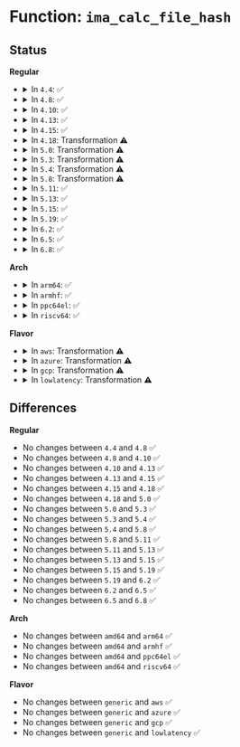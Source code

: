 # Function: <code>ima_calc_file_hash</code>

## Status
<b>Regular</b>
<ul>
<li>
<details>
<summary>In <code>4.4</code>: ✅</summary>

```c
int ima_calc_file_hash(struct file *file, struct ima_digest_data *hash);
```

**Collision:** Unique Global

**Inline:** No

**Transformation:** False

**Instances:**

```
In security/integrity/ima/ima_crypto.c (ffffffff81398190)
Location: security/integrity/ima/ima_crypto.c:439
Inline: False
Direct callers:
  - security/integrity/ima/ima_api.c:ima_collect_measurement
  - security/integrity/ima/ima_template_lib.c:ima_eventdigest_init
```
**Symbols:**

```
ffffffff81398190-ffffffff81398487: ima_calc_file_hash (STB_GLOBAL)
```
</details>
</li>
<li>
<details>
<summary>In <code>4.8</code>: ✅</summary>

```c
int ima_calc_file_hash(struct file *file, struct ima_digest_data *hash);
```

**Collision:** Unique Global

**Inline:** No

**Transformation:** False

**Instances:**

```
In security/integrity/ima/ima_crypto.c (ffffffff813d4030)
Location: security/integrity/ima/ima_crypto.c:439
Inline: False
Direct callers:
  - security/integrity/ima/ima_api.c:ima_collect_measurement
  - security/integrity/ima/ima_template_lib.c:ima_eventdigest_init
```
**Symbols:**

```
ffffffff813d4030-ffffffff813d4738: ima_calc_file_hash (STB_GLOBAL)
```
</details>
</li>
<li>
<details>
<summary>In <code>4.10</code>: ✅</summary>

```c
int ima_calc_file_hash(struct file *file, struct ima_digest_data *hash);
```

**Collision:** Unique Global

**Inline:** No

**Transformation:** False

**Instances:**

```
In security/integrity/ima/ima_crypto.c (ffffffff813eba80)
Location: security/integrity/ima/ima_crypto.c:439
Inline: False
Direct callers:
  - security/integrity/ima/ima_api.c:ima_collect_measurement
  - security/integrity/ima/ima_template_lib.c:ima_eventdigest_init
```
**Symbols:**

```
ffffffff813eba80-ffffffff813ec18b: ima_calc_file_hash (STB_GLOBAL)
```
</details>
</li>
<li>
<details>
<summary>In <code>4.13</code>: ✅</summary>

```c
int ima_calc_file_hash(struct file *file, struct ima_digest_data *hash);
```

**Collision:** Unique Global

**Inline:** No

**Transformation:** False

**Instances:**

```
In security/integrity/ima/ima_crypto.c (ffffffff813f7db0)
Location: security/integrity/ima/ima_crypto.c:439
Inline: False
Direct callers:
  - security/integrity/ima/ima_api.c:ima_collect_measurement
  - security/integrity/ima/ima_template_lib.c:ima_eventdigest_init
```
**Symbols:**

```
ffffffff813f7db0-ffffffff813f8559: ima_calc_file_hash (STB_GLOBAL)
```
</details>
</li>
<li>
<details>
<summary>In <code>4.15</code>: ✅</summary>

```c
int ima_calc_file_hash(struct file *file, struct ima_digest_data *hash);
```

**Collision:** Unique Global

**Inline:** No

**Transformation:** False

**Instances:**

```
In security/integrity/ima/ima_crypto.c (ffffffff8141fe60)
Location: security/integrity/ima/ima_crypto.c:417
Inline: False
Direct callers:
  - security/integrity/ima/ima_api.c:ima_collect_measurement
  - security/integrity/ima/ima_template_lib.c:ima_eventdigest_init
```
**Symbols:**

```
ffffffff8141fe60-ffffffff814208cc: ima_calc_file_hash (STB_GLOBAL)
```
</details>
</li>
<li>
<details>
<summary>In <code>4.18</code>: Transformation ⚠️</summary>

```c
int ima_calc_file_hash(struct file *file, struct ima_digest_data *hash);
```

**Collision:** Unique Global

**Inline:** No

**Transformation:** True

**Instances:**

```
In security/integrity/ima/ima_crypto.c (0)
Location: security/integrity/ima/ima_crypto.c:419
Inline: False
Direct callers:
  - security/integrity/ima/ima_api.c:ima_collect_measurement
  - security/integrity/ima/ima_template_lib.c:ima_eventdigest_init
```
**Symbols:**

```
ffffffff8145320e-ffffffff8145324a: ima_calc_file_hash.cold.9 (STB_LOCAL)
ffffffff81452440-ffffffff81452d3f: ima_calc_file_hash (STB_GLOBAL)
```
</details>
</li>
<li>
<details>
<summary>In <code>5.0</code>: Transformation ⚠️</summary>

```c
int ima_calc_file_hash(struct file *file, struct ima_digest_data *hash);
```

**Collision:** Unique Global

**Inline:** No

**Transformation:** True

**Instances:**

```
In security/integrity/ima/ima_crypto.c (0)
Location: security/integrity/ima/ima_crypto.c:405
Inline: False
Direct callers:
  - security/integrity/ima/ima_api.c:ima_collect_measurement
  - security/integrity/ima/ima_template_lib.c:ima_eventdigest_init
```
**Symbols:**

```
ffffffff8147039e-ffffffff81470413: ima_calc_file_hash.cold.10 (STB_LOCAL)
ffffffff8146f6a0-ffffffff8146ff3a: ima_calc_file_hash (STB_GLOBAL)
```
</details>
</li>
<li>
<details>
<summary>In <code>5.3</code>: Transformation ⚠️</summary>

```c
int ima_calc_file_hash(struct file *file, struct ima_digest_data *hash);
```

**Collision:** Unique Global

**Inline:** No

**Transformation:** True

**Instances:**

```
In security/integrity/ima/ima_crypto.c (0)
Location: security/integrity/ima/ima_crypto.c:401
Inline: False
Direct callers:
  - security/integrity/ima/ima_api.c:ima_collect_measurement
  - security/integrity/ima/ima_template_lib.c:ima_eventdigest_init
```
**Symbols:**

```
ffffffff8149ddb1-ffffffff8149ddc2: ima_calc_file_hash.cold (STB_LOCAL)
ffffffff8149d7b0-ffffffff8149d93d: ima_calc_file_hash (STB_GLOBAL)
```
</details>
</li>
<li>
<details>
<summary>In <code>5.4</code>: Transformation ⚠️</summary>

```c
int ima_calc_file_hash(struct file *file, struct ima_digest_data *hash);
```

**Collision:** Unique Global

**Inline:** No

**Transformation:** True

**Instances:**

```
In security/integrity/ima/ima_crypto.c (0)
Location: security/integrity/ima/ima_crypto.c:409
Inline: False
Direct callers:
  - security/integrity/ima/ima_api.c:ima_collect_measurement
  - security/integrity/ima/ima_template_lib.c:ima_eventdigest_init
```
**Symbols:**

```
ffffffff814b8217-ffffffff814b8228: ima_calc_file_hash.cold (STB_LOCAL)
ffffffff814b7bf0-ffffffff814b7d7d: ima_calc_file_hash (STB_GLOBAL)
```
</details>
</li>
<li>
<details>
<summary>In <code>5.8</code>: Transformation ⚠️</summary>

```c
int ima_calc_file_hash(struct file *file, struct ima_digest_data *hash);
```

**Collision:** Unique Global

**Inline:** No

**Transformation:** True

**Instances:**

```
In security/integrity/ima/ima_crypto.c (0)
Location: security/integrity/ima/ima_crypto.c:535
Inline: False
Direct callers:
  - security/integrity/ima/ima_api.c:ima_collect_measurement
  - security/integrity/ima/ima_template_lib.c:ima_eventdigest_init
```
**Symbols:**

```
ffffffff81517dfb-ffffffff81517e0c: ima_calc_file_hash.cold (STB_LOCAL)
ffffffff81517850-ffffffff815179d9: ima_calc_file_hash (STB_GLOBAL)
```
</details>
</li>
<li>
<details>
<summary>In <code>5.11</code>: ✅</summary>

```c
int ima_calc_file_hash(struct file *file, struct ima_digest_data *hash);
```

**Collision:** Unique Global

**Inline:** No

**Transformation:** False

**Instances:**

```
In security/integrity/ima/ima_crypto.c (ffffffff81534980)
Location: security/integrity/ima/ima_crypto.c:535
Inline: False
Direct callers:
  - security/integrity/ima/ima_api.c:ima_collect_measurement
  - security/integrity/ima/ima_template_lib.c:ima_eventdigest_init
```
**Symbols:**

```
ffffffff81534980-ffffffff81534ad8: ima_calc_file_hash (STB_GLOBAL)
```
</details>
</li>
<li>
<details>
<summary>In <code>5.13</code>: ✅</summary>

```c
int ima_calc_file_hash(struct file *file, struct ima_digest_data *hash);
```

**Collision:** Unique Global

**Inline:** No

**Transformation:** False

**Instances:**

```
In security/integrity/ima/ima_crypto.c (ffffffff8153cd30)
Location: security/integrity/ima/ima_crypto.c:535
Inline: False
Direct callers:
  - security/integrity/ima/ima_api.c:ima_collect_measurement
  - security/integrity/ima/ima_template_lib.c:ima_eventdigest_init
```
**Symbols:**

```
ffffffff8153cd30-ffffffff8153ce8b: ima_calc_file_hash (STB_GLOBAL)
```
</details>
</li>
<li>
<details>
<summary>In <code>5.15</code>: ✅</summary>

```c
int ima_calc_file_hash(struct file *file, struct ima_digest_data *hash);
```

**Collision:** Unique Global

**Inline:** No

**Transformation:** False

**Instances:**

```
In security/integrity/ima/ima_crypto.c (ffffffff8159bb90)
Location: security/integrity/ima/ima_crypto.c:535
Inline: False
Direct callers:
  - security/integrity/ima/ima_api.c:ima_collect_measurement
  - security/integrity/ima/ima_template_lib.c:ima_eventdigest_init
```
**Symbols:**

```
ffffffff8159bb90-ffffffff8159bd02: ima_calc_file_hash (STB_GLOBAL)
```
</details>
</li>
<li>
<details>
<summary>In <code>5.19</code>: ✅</summary>

```c
int ima_calc_file_hash(struct file *file, struct ima_digest_data *hash);
```

**Collision:** Unique Global

**Inline:** No

**Transformation:** False

**Instances:**

```
In security/integrity/ima/ima_crypto.c (ffffffff81640b00)
Location: security/integrity/ima/ima_crypto.c:536
Inline: False
Direct callers:
  - security/integrity/ima/ima_api.c:ima_collect_measurement
  - security/integrity/ima/ima_template_lib.c:ima_eventdigest_init
```
**Symbols:**

```
ffffffff81640b00-ffffffff81640c83: ima_calc_file_hash (STB_GLOBAL)
```
</details>
</li>
<li>
<details>
<summary>In <code>6.2</code>: ✅</summary>

```c
int ima_calc_file_hash(struct file *file, struct ima_digest_data *hash);
```

**Collision:** Unique Global

**Inline:** No

**Transformation:** False

**Instances:**

```
In security/integrity/ima/ima_crypto.c (ffffffff816f8a50)
Location: security/integrity/ima/ima_crypto.c:536
Inline: False
Direct callers:
  - security/integrity/ima/ima_api.c:ima_collect_measurement
  - security/integrity/ima/ima_template_lib.c:ima_eventdigest_init
```
**Symbols:**

```
ffffffff816f8a50-ffffffff816f8bd3: ima_calc_file_hash (STB_GLOBAL)
```
</details>
</li>
<li>
<details>
<summary>In <code>6.5</code>: ✅</summary>

```c
int ima_calc_file_hash(struct file *file, struct ima_digest_data *hash);
```

**Collision:** Unique Global

**Inline:** No

**Transformation:** False

**Instances:**

```
In security/integrity/ima/ima_crypto.c (ffffffff81732c50)
Location: security/integrity/ima/ima_crypto.c:536
Inline: False
Direct callers:
  - security/integrity/ima/ima_api.c:ima_collect_measurement
  - security/integrity/ima/ima_template_lib.c:ima_eventdigest_init
```
**Symbols:**

```
ffffffff81732c50-ffffffff81732dd3: ima_calc_file_hash (STB_GLOBAL)
```
</details>
</li>
<li>
<details>
<summary>In <code>6.8</code>: ✅</summary>

```c
int ima_calc_file_hash(struct file *file, struct ima_digest_data *hash);
```

**Collision:** Unique Global

**Inline:** No

**Transformation:** False

**Instances:**

```
In security/integrity/ima/ima_crypto.c (ffffffff81773660)
Location: security/integrity/ima/ima_crypto.c:536
Inline: False
Direct callers:
  - security/integrity/ima/ima_api.c:ima_collect_measurement
  - security/integrity/ima/ima_template_lib.c:ima_eventdigest_init
```
**Symbols:**

```
ffffffff81773660-ffffffff817737e3: ima_calc_file_hash (STB_GLOBAL)
```
</details>
</li>
</ul>
<b>Arch</b>
<ul>
<li>
<details>
<summary>In <code>arm64</code>: ✅</summary>

```c
int ima_calc_file_hash(struct file *file, struct ima_digest_data *hash);
```

**Collision:** Unique Global

**Inline:** No

**Transformation:** False

**Instances:**

```
In security/integrity/ima/ima_crypto.c (ffff8000105aff08)
Location: security/integrity/ima/ima_crypto.c:409
Inline: False
Direct callers:
  - security/integrity/ima/ima_api.c:ima_collect_measurement
  - security/integrity/ima/ima_template_lib.c:ima_eventdigest_init
```
**Symbols:**

```
ffff8000105aff08-ffff8000105b0104: ima_calc_file_hash (STB_GLOBAL)
```
</details>
</li>
<li>
<details>
<summary>In <code>armhf</code>: ✅</summary>

```c
int ima_calc_file_hash(struct file *file, struct ima_digest_data *hash);
```

**Collision:** Unique Global

**Inline:** No

**Transformation:** False

**Instances:**

```
In security/integrity/ima/ima_crypto.c (c075f634)
Location: security/integrity/ima/ima_crypto.c:409
Inline: False
Direct callers:
  - security/integrity/ima/ima_api.c:ima_collect_measurement
  - security/integrity/ima/ima_template_lib.c:ima_eventdigest_init
```
**Symbols:**

```
c075f634-c075f84c: ima_calc_file_hash (STB_GLOBAL)
```
</details>
</li>
<li>
<details>
<summary>In <code>ppc64el</code>: ✅</summary>

```c
int ima_calc_file_hash(struct file *file, struct ima_digest_data *hash);
```

**Collision:** Unique Global

**Inline:** No

**Transformation:** False

**Instances:**

```
In security/integrity/ima/ima_crypto.c (c00000000072f8d0)
Location: security/integrity/ima/ima_crypto.c:409
Inline: False
Direct callers:
  - security/integrity/ima/ima_api.c:ima_collect_measurement
  - security/integrity/ima/ima_template_lib.c:ima_eventdigest_init
```
**Symbols:**

```
c00000000072f8d0-c00000000072fb34: ima_calc_file_hash (STB_GLOBAL)
```
</details>
</li>
<li>
<details>
<summary>In <code>riscv64</code>: ✅</summary>

```c
int ima_calc_file_hash(struct file *file, struct ima_digest_data *hash);
```

**Collision:** Unique Global

**Inline:** No

**Transformation:** False

**Instances:**

```
In security/integrity/ima/ima_crypto.c (ffffffe0003f7c7e)
Location: security/integrity/ima/ima_crypto.c:409
Inline: False
Direct callers:
  - security/integrity/ima/ima_api.c:ima_collect_measurement
  - security/integrity/ima/ima_template_lib.c:ima_eventdigest_init
```
**Symbols:**

```
ffffffe0003f7c7e-ffffffe0003f7e02: ima_calc_file_hash (STB_GLOBAL)
```
</details>
</li>
</ul>
<b>Flavor</b>
<ul>
<li>
<details>
<summary>In <code>aws</code>: Transformation ⚠️</summary>

```c
int ima_calc_file_hash(struct file *file, struct ima_digest_data *hash);
```

**Collision:** Unique Global

**Inline:** No

**Transformation:** True

**Instances:**

```
In security/integrity/ima/ima_crypto.c (0)
Location: security/integrity/ima/ima_crypto.c:409
Inline: False
Direct callers:
  - security/integrity/ima/ima_api.c:ima_collect_measurement
  - security/integrity/ima/ima_template_lib.c:ima_eventdigest_init
```
**Symbols:**

```
ffffffff814b07f7-ffffffff814b0808: ima_calc_file_hash.cold (STB_LOCAL)
ffffffff814b01d0-ffffffff814b035d: ima_calc_file_hash (STB_GLOBAL)
```
</details>
</li>
<li>
<details>
<summary>In <code>azure</code>: Transformation ⚠️</summary>

```c
int ima_calc_file_hash(struct file *file, struct ima_digest_data *hash);
```

**Collision:** Unique Global

**Inline:** No

**Transformation:** True

**Instances:**

```
In security/integrity/ima/ima_crypto.c (0)
Location: security/integrity/ima/ima_crypto.c:409
Inline: False
Direct callers:
  - security/integrity/ima/ima_api.c:ima_collect_measurement
  - security/integrity/ima/ima_template_lib.c:ima_eventdigest_init
```
**Symbols:**

```
ffffffff814a1217-ffffffff814a1228: ima_calc_file_hash.cold (STB_LOCAL)
ffffffff814a0bf0-ffffffff814a0d7d: ima_calc_file_hash (STB_GLOBAL)
```
</details>
</li>
<li>
<details>
<summary>In <code>gcp</code>: Transformation ⚠️</summary>

```c
int ima_calc_file_hash(struct file *file, struct ima_digest_data *hash);
```

**Collision:** Unique Global

**Inline:** No

**Transformation:** True

**Instances:**

```
In security/integrity/ima/ima_crypto.c (0)
Location: security/integrity/ima/ima_crypto.c:409
Inline: False
Direct callers:
  - security/integrity/ima/ima_api.c:ima_collect_measurement
  - security/integrity/ima/ima_template_lib.c:ima_eventdigest_init
```
**Symbols:**

```
ffffffff814ac887-ffffffff814ac898: ima_calc_file_hash.cold (STB_LOCAL)
ffffffff814ac260-ffffffff814ac3ed: ima_calc_file_hash (STB_GLOBAL)
```
</details>
</li>
<li>
<details>
<summary>In <code>lowlatency</code>: Transformation ⚠️</summary>

```c
int ima_calc_file_hash(struct file *file, struct ima_digest_data *hash);
```

**Collision:** Unique Global

**Inline:** No

**Transformation:** True

**Instances:**

```
In security/integrity/ima/ima_crypto.c (0)
Location: security/integrity/ima/ima_crypto.c:409
Inline: False
Direct callers:
  - security/integrity/ima/ima_api.c:ima_collect_measurement
  - security/integrity/ima/ima_template_lib.c:ima_eventdigest_init
```
**Symbols:**

```
ffffffff814c52d7-ffffffff814c52e8: ima_calc_file_hash.cold (STB_LOCAL)
ffffffff814c4cb0-ffffffff814c4e3d: ima_calc_file_hash (STB_GLOBAL)
```
</details>
</li>
</ul>

## Differences
<b>Regular</b>
<ul>
<li>
No changes between <code>4.4</code> and <code>4.8</code> ✅
</li>
<li>
No changes between <code>4.8</code> and <code>4.10</code> ✅
</li>
<li>
No changes between <code>4.10</code> and <code>4.13</code> ✅
</li>
<li>
No changes between <code>4.13</code> and <code>4.15</code> ✅
</li>
<li>
No changes between <code>4.15</code> and <code>4.18</code> ✅
</li>
<li>
No changes between <code>4.18</code> and <code>5.0</code> ✅
</li>
<li>
No changes between <code>5.0</code> and <code>5.3</code> ✅
</li>
<li>
No changes between <code>5.3</code> and <code>5.4</code> ✅
</li>
<li>
No changes between <code>5.4</code> and <code>5.8</code> ✅
</li>
<li>
No changes between <code>5.8</code> and <code>5.11</code> ✅
</li>
<li>
No changes between <code>5.11</code> and <code>5.13</code> ✅
</li>
<li>
No changes between <code>5.13</code> and <code>5.15</code> ✅
</li>
<li>
No changes between <code>5.15</code> and <code>5.19</code> ✅
</li>
<li>
No changes between <code>5.19</code> and <code>6.2</code> ✅
</li>
<li>
No changes between <code>6.2</code> and <code>6.5</code> ✅
</li>
<li>
No changes between <code>6.5</code> and <code>6.8</code> ✅
</li>
</ul>
<b>Arch</b>
<ul>
<li>
No changes between <code>amd64</code> and <code>arm64</code> ✅
</li>
<li>
No changes between <code>amd64</code> and <code>armhf</code> ✅
</li>
<li>
No changes between <code>amd64</code> and <code>ppc64el</code> ✅
</li>
<li>
No changes between <code>amd64</code> and <code>riscv64</code> ✅
</li>
</ul>
<b>Flavor</b>
<ul>
<li>
No changes between <code>generic</code> and <code>aws</code> ✅
</li>
<li>
No changes between <code>generic</code> and <code>azure</code> ✅
</li>
<li>
No changes between <code>generic</code> and <code>gcp</code> ✅
</li>
<li>
No changes between <code>generic</code> and <code>lowlatency</code> ✅
</li>
</ul>
